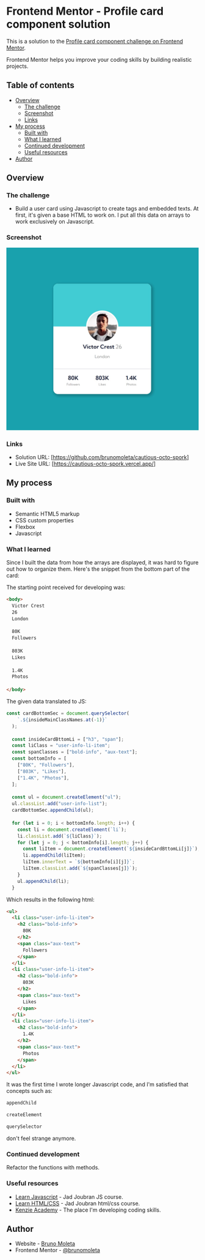 # Frontend Mentor - Profile card component solution

This is a solution to the [Profile card component challenge on Frontend Mentor](https://www.frontendmentor.io/challenges/profile-card-component-cfArpWshJ). 

Frontend Mentor helps you improve your coding skills by building realistic projects. 

## Table of contents

- [Overview](#overview)
  - [The challenge](#the-challenge)
  - [Screenshot](#screenshot)
  - [Links](#links)
- [My process](#my-process)
  - [Built with](#built-with)
  - [What I learned](#what-i-learned)
  - [Continued development](#continued-development)
  - [Useful resources](#useful-resources)
- [Author](#author)


## Overview

### The challenge

- Build a user card using Javascript to create tags and embedded texts. At first, it's given a base HTML to work on. I put all this data on arrays to work exclusively on Javascript.

### Screenshot

![](./images/Screenshot_1.jpg)


### Links

- Solution URL: [https://github.com/brunomoleta/cautious-octo-spork]
- Live Site URL: [https://cautious-octo-spork.vercel.app/]

## My process

### Built with

- Semantic HTML5 markup
- CSS custom properties
- Flexbox
- Javascript

### What I learned

Since I built the data from how the arrays are displayed, it was hard to figure out how to organize them.
Here's the snippet from the bottom part of the card:

The starting point received for developing was:
```html
<body>
  Victor Crest
  26
  London

  80K
  Followers

  803K
  Likes

  1.4K
  Photos
  
</body>
```

The given data translated to JS:
```js
const cardBottomSec = document.querySelector(
    `.${insideMainClassNames.at(-1)}`
  );

  const insideCardBttomLi = ["h3", "span"];
  const liClass = "user-info-li-item";
  const spanClasses = ["bold-info", "aux-text"];
  const bottomInfo = [
    ["80K", "Followers"],
    ["803K", "Likes"],
    ["1.4K", "Photos"],
  ];

  const ul = document.createElement("ul");
  ul.classList.add("user-info-list");
  cardBottomSec.appendChild(ul);

  for (let i = 0; i < bottomInfo.length; i++) {
    const li = document.createElement(`li`);
    li.classList.add(`${liClass}`);
    for (let j = 0; j < bottomInfo[i].length; j++) {
      const liItem = document.createElement(`${insideCardBttomLi[j]}`);
      li.appendChild(liItem);
      liItem.innerText = `${bottomInfo[i][j]}`;
      liItem.classList.add(`${spanClasses[j]}`);
    }
    ul.appendChild(li);
  }
  ```
Which results in the following html:
```html
<ul>
  <li class="user-info-li-item">
    <h2 class="bold-info">
      80K
    </h2>
    <span class="aux-text">
      Followers
    </span>
  </li> 
  <li class="user-info-li-item">
    <h2 class="bold-info">
      803K
    </h2>
    <span class="aux-text">
      Likes
    </span>
  </li> 
  <li class="user-info-li-item">
    <h2 class="bold-info">
      1.4K
    </h2>
    <span class="aux-text">
      Photos
    </span>
  </li> 
</ul>
```

It was the first time I wrote longer Javascript code, and I'm satisfied that concepts such as:
```js
appendChild
```
```js
createElement
```
```js
querySelector
```
don't feel strange anymore.

### Continued development

Refactor the functions with methods.


### Useful resources

- [Learn Javascript](https://learnjavascript.online/app.html) - Jad Joubran JS course.
- [Learn HTML/CSS](https://learnhtmlcss.online/) - Jad Joubran html/css course.
- [Kenzie Academy](https://kenzie.com.br/) - The place I'm developing coding skills.

## Author

- Website - [Bruno Moleta](https://github.com/brunomoleta)
- Frontend Mentor - [@brunomoleta](https://www.frontendmentor.io/profile/brunomoleta)

